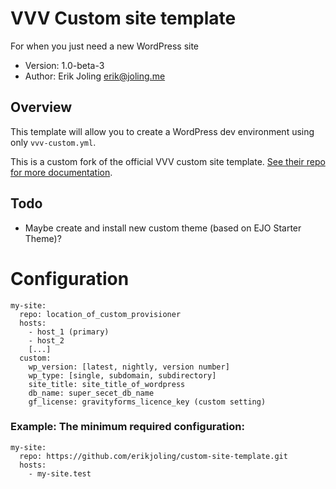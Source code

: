 # VVV Custom site template
For when you just need a new WordPress site

- Version: 1.0-beta-3
- Author: Erik Joling <erik@joling.me>

## Overview
This template will allow you to create a WordPress dev environment using only `vvv-custom.yml`.

This is a custom fork of the official VVV custom site template. [See their repo for more documentation](https://github.com/Varying-Vagrant-Vagrants/custom-site-template).

## Todo
- Maybe create and install new custom theme (based on EJO Starter Theme)?

# Configuration

```
my-site:
  repo: location_of_custom_provisioner
  hosts:
    - host_1 (primary)
    - host_2
    [...]
  custom:
    wp_version: [latest, nightly, version number]
    wp_type: [single, subdomain, subdirectory]
    site_title: site_title_of_wordpress
    db_name: super_secet_db_name
    gf_license: gravityforms_licence_key (custom setting)

```

### Example: The minimum required configuration:

```
my-site:
  repo: https://github.com/erikjoling/custom-site-template.git
  hosts:
    - my-site.test
```